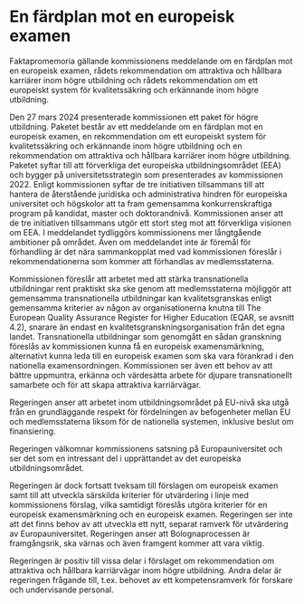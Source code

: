 # En färdplan mot en europeisk examen

Faktapromemoria gällande kommissionens meddelande om en färdplan mot en europeisk examen, rådets rekommendation om attraktiva och hållbara karriärer inom högre utbildning och rådets rekommendation om ett europeiskt system för kvalitetssäkring och erkännande inom högre utbildning.

Den 27 mars 2024 presenterade kommissionen ett paket för högre utbildning. Paketet består av ett meddelande om en färdplan mot en europeisk examen, en rekommendation om ett europeiskt system för kvalitetssäkring och erkännande inom högre utbildning och en rekommendation om attraktiva och hållbara karriärer inom högre utbildning. Paketet syftar till att förverkliga det europeiska utbildningsområdet (EEA) och bygger på universitetsstrategin som presenterades av kommissionen 2022. Enligt kommissionen syftar de tre initiativen tillsammans till att hantera de återstående juridiska och administrativa hindren för europeiska universitet och högskolor att ta fram gemensamma konkurrenskraftiga program på kandidat, master och doktorandnivå. Kommissionen anser att de tre initiativen tillsammans utgör ett stort steg mot att förverkliga visionen om EEA. I meddelandet tydliggörs kommissionens mer långtgående ambitioner på området. Även om meddelandet inte är föremål för förhandling är det nära sammankopplat med vad kommissionen föreslår i rekommendationerna som kommer att förhandlas av medlemsstaterna.

Kommissionen föreslår att arbetet med att stärka transnationella utbildningar rent praktiskt ska ske genom att medlemsstaterna möjliggör att gemensamma transnationella utbildningar kan kvalitetsgranskas enligt gemensamma kriterier av någon av organisationerna knutna till The European Quality Assurance Register for Higher Education (EQAR, se avsnitt 4.2), snarare än endast en kvalitetsgranskningsorganisation från det egna landet. Transnationella utbildningar som genomgått en sådan granskning föreslås av kommissionen kunna få en europeisk examensmärkning, alternativt kunna leda till en europeisk examen som ska vara förankrad i den nationella examensordningen. Kommissionen ser även ett behov av att bättre uppmuntra, erkänna och värdesätta arbete för djupare transnationellt samarbete och för att skapa attraktiva karriärvägar.

Regeringen anser att arbetet inom utbildningsområdet på EU-nivå ska utgå från en grundläggande respekt för fördelningen av befogenheter mellan EU och medlemsstaterna liksom för de nationella systemen, inklusive beslut om finansiering.

Regeringen välkomnar kommissionens satsning på Europauniversitet och ser det som en intressant del i upprättandet av det europeiska utbildningsområdet.

Regeringen är dock fortsatt tveksam till förslagen om europeisk examen samt till att utveckla särskilda kriterier för utvärdering i linje med kommissionens förslag, vilka samtidigt föreslås utgöra kriterier för en europeisk examensmärkning och en europeisk examen. Regeringen ser inte att det finns behov av att utveckla ett nytt, separat ramverk för utvärdering av Europauniversitet. Regeringen anser att Bolognaprocessen är framgångsrik, ska värnas och även framgent kommer att vara viktig.

Regeringen är positiv till vissa delar i förslaget om rekommendation om attraktiva och hållbara karriärvägar inom högre utbildning. Andra delar är regeringen frågande till, t.ex. behovet av ett kompetensramverk för forskare och undervisande personal.
